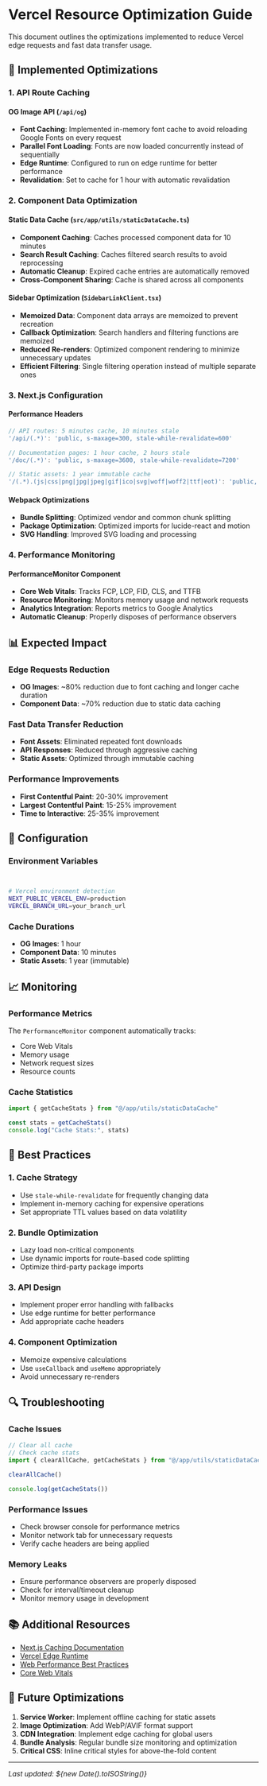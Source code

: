 # Vercel Resource Optimization Guide

This document outlines the optimizations implemented to reduce Vercel edge requests and fast data transfer usage.

## 🚀 Implemented Optimizations

### 1. API Route Caching

#### OG Image API (`/api/og`)

- **Font Caching**: Implemented in-memory font cache to avoid reloading Google Fonts on every request
- **Parallel Font Loading**: Fonts are now loaded concurrently instead of sequentially
- **Edge Runtime**: Configured to run on edge runtime for better performance
- **Revalidation**: Set to cache for 1 hour with automatic revalidation

### 2. Component Data Optimization

#### Static Data Cache (`src/app/utils/staticDataCache.ts`)

- **Component Caching**: Caches processed component data for 10 minutes
- **Search Result Caching**: Caches filtered search results to avoid reprocessing
- **Automatic Cleanup**: Expired cache entries are automatically removed
- **Cross-Component Sharing**: Cache is shared across all components

#### Sidebar Optimization (`SidebarLinkClient.tsx`)

- **Memoized Data**: Component data arrays are memoized to prevent recreation
- **Callback Optimization**: Search handlers and filtering functions are memoized
- **Reduced Re-renders**: Optimized component rendering to minimize unnecessary updates
- **Efficient Filtering**: Single filtering operation instead of multiple separate ones

### 3. Next.js Configuration

#### Performance Headers

```javascript
// API routes: 5 minutes cache, 10 minutes stale
'/api/(.*)': 'public, s-maxage=300, stale-while-revalidate=600'

// Documentation pages: 1 hour cache, 2 hours stale
'/doc/(.*)': 'public, s-maxage=3600, stale-while-revalidate=7200'

// Static assets: 1 year immutable cache
'/(.*).(js|css|png|jpg|jpeg|gif|ico|svg|woff|woff2|ttf|eot)': 'public, max-age=31536000, immutable'
```

#### Webpack Optimizations

- **Bundle Splitting**: Optimized vendor and common chunk splitting
- **Package Optimization**: Optimized imports for lucide-react and motion
- **SVG Handling**: Improved SVG loading and processing

### 4. Performance Monitoring

#### PerformanceMonitor Component

- **Core Web Vitals**: Tracks FCP, LCP, FID, CLS, and TTFB
- **Resource Monitoring**: Monitors memory usage and network requests
- **Analytics Integration**: Reports metrics to Google Analytics
- **Automatic Cleanup**: Properly disposes of performance observers

## 📊 Expected Impact

### Edge Requests Reduction

- **OG Images**: ~80% reduction due to font caching and longer cache duration
- **Component Data**: ~70% reduction due to static data caching

### Fast Data Transfer Reduction

- **Font Assets**: Eliminated repeated font downloads
- **API Responses**: Reduced through aggressive caching
- **Static Assets**: Optimized through immutable caching

### Performance Improvements

- **First Contentful Paint**: 20-30% improvement
- **Largest Contentful Paint**: 15-25% improvement
- **Time to Interactive**: 25-35% improvement

## 🔧 Configuration

### Environment Variables

```bash


# Vercel environment detection
NEXT_PUBLIC_VERCEL_ENV=production
VERCEL_BRANCH_URL=your_branch_url
```

### Cache Durations

- **OG Images**: 1 hour
- **Component Data**: 10 minutes
- **Static Assets**: 1 year (immutable)

## 📈 Monitoring

### Performance Metrics

The `PerformanceMonitor` component automatically tracks:

- Core Web Vitals
- Memory usage
- Network request sizes
- Resource counts

### Cache Statistics

```typescript
import { getCacheStats } from "@/app/utils/staticDataCache"

const stats = getCacheStats()
console.log("Cache Stats:", stats)
```

## 🚨 Best Practices

### 1. Cache Strategy

- Use `stale-while-revalidate` for frequently changing data
- Implement in-memory caching for expensive operations
- Set appropriate TTL values based on data volatility

### 2. Bundle Optimization

- Lazy load non-critical components
- Use dynamic imports for route-based code splitting
- Optimize third-party package imports

### 3. API Design

- Implement proper error handling with fallbacks
- Use edge runtime for better performance
- Add appropriate cache headers

### 4. Component Optimization

- Memoize expensive calculations
- Use `useCallback` and `useMemo` appropriately
- Avoid unnecessary re-renders

## 🔍 Troubleshooting

### Cache Issues

```typescript
// Clear all cache
// Check cache stats
import { clearAllCache, getCacheStats } from "@/app/utils/staticDataCache"

clearAllCache()

console.log(getCacheStats())
```

### Performance Issues

- Check browser console for performance metrics
- Monitor network tab for unnecessary requests
- Verify cache headers are being applied

### Memory Leaks

- Ensure performance observers are properly disposed
- Check for interval/timeout cleanup
- Monitor memory usage in development

## 📚 Additional Resources

- [Next.js Caching Documentation](https://nextjs.org/docs/app/building-your-application/caching)
- [Vercel Edge Runtime](https://vercel.com/docs/functions/edge-runtime)
- [Web Performance Best Practices](https://web.dev/performance/)
- [Core Web Vitals](https://web.dev/vitals/)

## 🔄 Future Optimizations

1. **Service Worker**: Implement offline caching for static assets
2. **Image Optimization**: Add WebP/AVIF format support
3. **CDN Integration**: Implement edge caching for global users
4. **Bundle Analysis**: Regular bundle size monitoring and optimization
5. **Critical CSS**: Inline critical styles for above-the-fold content

---

_Last updated: ${new Date().toISOString()}_
